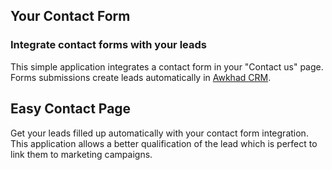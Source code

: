 Your Contact Form
-----------------

### Integrate contact forms with your leads

This simple application integrates a contact form in your "Contact us" page.
Forms submissions create leads automatically in <a href="https://www.awkhad.com/page/crm">Awkhad CRM</a>.

Easy Contact Page
-----------------

Get your leads filled up automatically with your contact form integration. This
application allows a better qualification of the lead which is perfect to link
them to marketing campaigns.

